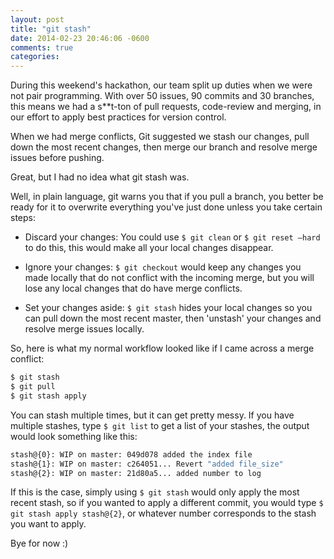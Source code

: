 ```yaml
---
layout: post
title: "git stash"
date: 2014-02-23 20:46:06 -0600
comments: true
categories:
---
```


During this weekend's hackathon, our team split up duties when we were not pair programming. With over 50 issues, 90 commits and <!-- more -->30 branches, this means we had a s**t-ton of pull requests, code-review and merging, in our effort to apply best practices for version control.

When we had merge conflicts, Git suggested we stash our changes, pull down the most recent changes, then merge our branch and resolve merge issues before pushing.

Great, but I had no idea what git stash was.

Well, in plain language, git warns you that if you pull a branch, you better be ready for it to overwrite everything you've just done unless you take certain steps:

- Discard your changes: You could use <code>$ git clean</code> or <code>$ git reset –hard</code> to do this, this would make all your local changes disappear.

- Ignore your changes: <code>$ git checkout</code> would keep any changes you made locally that do not conflict with the incoming merge, but you will lose any local changes that do have merge conflicts.

- Set your changes aside: <code>$ git stash</code> hides your local changes so you can pull down the most recent master, then 'unstash' your changes and resolve merge issues locally.

So, here is what my normal workflow looked like if I came across a merge conflict:

```bash
$ git stash
$ git pull
$ git stash apply
```

You can stash multiple times, but it can get pretty messy. If you have multiple stashes, type <code>$ git list</code> to get a list of your stashes, the output would look something like this:

```bash
stash@{0}: WIP on master: 049d078 added the index file
stash@{1}: WIP on master: c264051... Revert "added file_size"
stash@{2}: WIP on master: 21d80a5... added number to log
```

If this is the case, simply using <code>$ git stash</code> would only apply the most recent stash, so if you wanted to apply a different commit, you would type <code>$ git stash apply stash@{2}</code>, or whatever number corresponds to the stash you want to apply.

Bye for now :)


